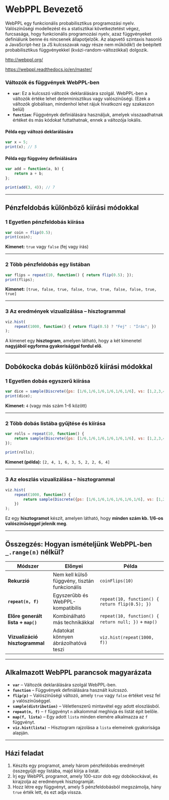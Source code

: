 # WebPPL Bevezető

WebPPL egy funkcionális probabilisztikus programozási nyelv. Valószínűségi modellezést és a statisztikai következtetést végez, furcsasága, hogy funkcionális programozási nyelv, azaz függvényeket definiálunk benne és nincsenek állapotjelzők. Az alapvető szintaxis hasonló a JavaScript-hez (a JS kulcsszavak nagy része nem működik!) de beépített probabilisztikus függvényekkel (kvázi-random-változókkal) dolgozik.

http://webppl.org/

https://webppl.readthedocs.io/en/master/

### **Változók és függvények WebPPL-ben**

- **`var`**: Ez a kulcsszó változók deklarálására szolgál. WebPPL-ben a változók értéke lehet determinisztikus vagy valószínűségi. (Ezek a változók globálisan, mindenhol lehet rájuk hivatkozni egy szakaszon belül)
- **`function`**: Függvények definiálására használjuk, amelyek visszaadhatnak értéket és más kódokat futtathatnak, ennek a változója lokális.

#### **Példa egy változó deklarálására**
```javascript
var x = 5;
print(x); // 5
```

#### **Példa egy függvény definiálására**
```javascript
var add = function(a, b) {
    return a + b;
};

print(add(3, 4)); // 7
```

---

## Pénzfeldobás különböző kiírási módokkal

### 1 Egyetlen pénzfeldobás kiírása
```javascript
var coin = flip(0.5);
print(coin);
```
**Kimenet:** `true` vagy `false` (fej vagy írás)

---

### 2 Több pénzfeldobás egy listában
```javascript
var flips = repeat(10, function() { return flip(0.5); });
print(flips);
```
**Kimenet:** `[true, false, true, false, true, true, false, false, true, true]`

---

### 3 Az eredmények vizualizálása – hisztogrammal
```javascript
viz.hist(
    repeat(1000, function() { return flip(0.5) ? "Fej" : "Írás"; })
);
```
A kimenet egy **hisztogram**, amelyen látható, hogy a két kimenetel **nagyjából egyforma gyakorisággal fordul elő**.

---

## Dobókocka dobás különböző kiírási módokkal

### 1 Egyetlen dobás egyszerű kiírása
```javascript
var dice = sample(Discrete({ps: [1/6,1/6,1/6,1/6,1/6,1/6], vs: [1,2,3,4,5,6]}));
print(dice);
```
**Kimenet:** `4` (vagy más szám 1-6 között)

---

### 2 Több dobás listába gyűjtése és kiírása
```javascript
var rolls = repeat(10, function() {
    return sample(Discrete({ps: [1/6,1/6,1/6,1/6,1/6,1/6], vs: [1,2,3,4,5,6]}));
});

print(rolls);
```
**Kimenet (példa):** `[2, 4, 1, 6, 3, 5, 2, 2, 6, 4]`

---

### 3 Az eloszlás vizualizálása – hisztogrammal
```javascript
viz.hist(
    repeat(1000, function() {
        return sample(Discrete({ps: [1/6,1/6,1/6,1/6,1/6,1/6], vs: [1,2,3,4,5,6]}));
    })
);
```
Ez egy **hisztogramot** készít, amelyen látható, hogy **minden szám kb. 1/6-os valószínűséggel jelenik meg**.

---

## Összegzés: Hogyan ismételjünk WebPPL-ben `_.range(n)` nélkül?
| Módszer | Előnyei | Példa |
|---------|---------|------|
| **Rekurzió** | Nem kell külső függvény, tisztán funkcionális | `coinFlips(10)` |
| **`repeat(n, f)`** | Egyszerűbb és WebPPL-kompatibilis | `repeat(10, function() { return flip(0.5); })` |
| **Előre generált lista + `map()`** | Kombinálható más technikákkal | `repeat(10, function() { return null; })` + `map()` |
| **Vizualizáció hisztogrammal** | Adatokat könnyen ábrázolhatóvá teszi | `viz.hist(repeat(1000, f))` |

---

## Alkalmazott WebPPL parancsok magyarázata

- **`var`** – Változók deklarálására szolgál WebPPL-ben.
- **`function`** – Függvények definiálására használt kulcsszó.
- **`flip(p)`** – Valószínűségi változó, amely `true` vagy `false` értéket vesz fel `p` valószínűséggel.
- **`sample(distribution)`** – Véletlenszerű mintavétel egy adott eloszlásból.
- **`repeat(n, f)`** – `f` függvényt `n` alkalommal meghívja és listát épít belőle.
- **`map(f, lista)`** – Egy adott `lista` minden elemére alkalmazza az `f` függvényt.
- **`viz.hist(lista)`** – Hisztogram rajzolása a `lista` elemeinek gyakorisága alapján.

---

## Házi feladat
1. Készíts egy programot, amely három pénzfeldobás eredményét összegyűjti egy listába, majd kiírja a listát.
2. Írj egy WebPPL programot, amely 100-szor dob egy dobókockával, és kirajzolja az eredmények hisztogramját.
3. Hozz létre egy függvényt, amely 5 pénzfeldobásból megszámolja, hány `true` érték lett, és ezt adja vissza.

